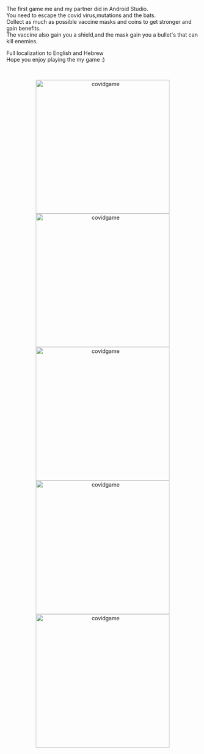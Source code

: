 The first game me and my partner did in Android Studio.
<br /> 
You need to escape the covid virus,mutations and the bats.
<br /> 
Collect as much as possible vaccine masks and coins to get stronger and gain benefits.
<br /> 
The vaccine also gain you a shield,and the mask gain you a bullet's that can kill enemies.
 <br /> 

Full localization to English and Hebrew
 <br /> 
 Hope you enjoy playing the my game  :)
 
<br /> 
<p align="center">
  <img src="https://i.imagesup.co/images2/e039002b32e97514176f5907e7bba8226f72604c.png" width="350" title="covidgame">
  <img src="https://i.imagesup.co/images2/78dee65b69a47900fc2d2761c43f3a290185295f.png" width="350" title="covidgame">
  <img src="https://i.imagesup.co/images2/051616d47e8b1163a034af7e8413676c504d90cb.png" width="350" title="covidgame">
    <img src="https://i.imagesup.co/images2/56521cf46f35f2179df7af1292a2c18c5541db9f.png" width="350" title="covidgame">
  <img src="https://i.imagesup.co/images2/168716162fb85e65261662fd1e9dfe90333f2b72.png" width="350" title="covidgame">

 
</p>

